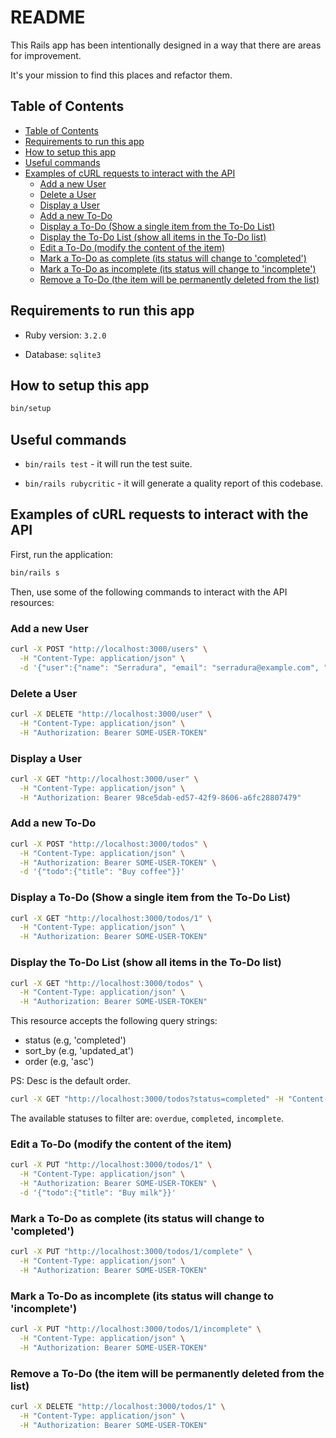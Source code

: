 # README <!-- omit in toc -->

This Rails app has been intentionally designed in a way that there are areas for improvement.

It's your mission to find this places and refactor them.

## Table of Contents
- [Table of Contents](#table-of-contents)
- [Requirements to run this app](#requirements-to-run-this-app)
- [How to setup this app](#how-to-setup-this-app)
- [Useful commands](#useful-commands)
- [Examples of cURL requests to interact with the API](#examples-of-curl-requests-to-interact-with-the-api)
  - [Add a new User](#add-a-new-user)
  - [Delete a User](#delete-a-user)
  - [Display a User](#display-a-user)
  - [Add a new To-Do](#add-a-new-to-do)
  - [Display a To-Do (Show a single item from the To-Do List)](#display-a-to-do-show-a-single-item-from-the-to-do-list)
  - [Display the To-Do List (show all items in the To-Do list)](#display-the-to-do-list-show-all-items-in-the-to-do-list)
  - [Edit a To-Do (modify the content of the item)](#edit-a-to-do-modify-the-content-of-the-item)
  - [Mark a To-Do as complete (its status will change to 'completed')](#mark-a-to-do-as-complete-its-status-will-change-to-completed)
  - [Mark a To-Do as incomplete (its status will change to 'incomplete')](#mark-a-to-do-as-incomplete-its-status-will-change-to-incomplete)
  - [Remove a To-Do (the item will be permanently deleted from the list)](#remove-a-to-do-the-item-will-be-permanently-deleted-from-the-list)

## Requirements to run this app

* Ruby version: `3.2.0`

* Database: `sqlite3`

## How to setup this app
```sh
bin/setup
```

## Useful commands

* `bin/rails test` - it will run the test suite.

* `bin/rails rubycritic` - it will generate a quality report of this codebase.

## Examples of cURL requests to interact with the API

First, run the application:

```sh
bin/rails s
```

Then, use some of the following commands to interact with the API resources:

### Add a new User

```sh
curl -X POST "http://localhost:3000/users" \
  -H "Content-Type: application/json" \
  -d '{"user":{"name": "Serradura", "email": "serradura@example.com", "password": "123456", "password_confirmation": "123456"}}'
```

### Delete a User

```sh
curl -X DELETE "http://localhost:3000/user" \
  -H "Content-Type: application/json" \
  -H "Authorization: Bearer SOME-USER-TOKEN"
```

### Display a User

```sh
curl -X GET "http://localhost:3000/user" \
  -H "Content-Type: application/json" \
  -H "Authorization: Bearer 98ce5dab-ed57-42f9-8606-a6fc28807479"
```

### Add a new To-Do

```sh
curl -X POST "http://localhost:3000/todos" \
  -H "Content-Type: application/json" \
  -H "Authorization: Bearer SOME-USER-TOKEN" \
  -d '{"todo":{"title": "Buy coffee"}}'
```

### Display a To-Do (Show a single item from the To-Do List)

```sh
curl -X GET "http://localhost:3000/todos/1" \
  -H "Content-Type: application/json" \
  -H "Authorization: Bearer SOME-USER-TOKEN"
```

### Display the To-Do List (show all items in the To-Do list)

```sh
curl -X GET "http://localhost:3000/todos" \
  -H "Content-Type: application/json" \
  -H "Authorization: Bearer SOME-USER-TOKEN"
```

This resource accepts the following query strings:
- status (e.g, 'completed')
- sort_by (e.g, 'updated_at')
- order (e.g, 'asc')

PS: Desc is the default order.

```sh
curl -X GET "http://localhost:3000/todos?status=completed" -H "Content-Type: application/json" -H "Authorization: Bearer SOME-USER-TOKEN"
```

The available statuses to filter are: `overdue`, `completed`, `incomplete`.

### Edit a To-Do (modify the content of the item)

```sh
curl -X PUT "http://localhost:3000/todos/1" \
  -H "Content-Type: application/json" \
  -H "Authorization: Bearer SOME-USER-TOKEN" \
  -d '{"todo":{"title": "Buy milk"}}'
```

### Mark a To-Do as complete (its status will change to 'completed')

```sh
curl -X PUT "http://localhost:3000/todos/1/complete" \
  -H "Content-Type: application/json" \
  -H "Authorization: Bearer SOME-USER-TOKEN"
```

### Mark a To-Do as incomplete (its status will change to 'incomplete')

```sh
curl -X PUT "http://localhost:3000/todos/1/incomplete" \
  -H "Content-Type: application/json" \
  -H "Authorization: Bearer SOME-USER-TOKEN"
```

### Remove a To-Do (the item will be permanently deleted from the list)

```sh
curl -X DELETE "http://localhost:3000/todos/1" \
  -H "Content-Type: application/json" \
  -H "Authorization: Bearer SOME-USER-TOKEN"
```
